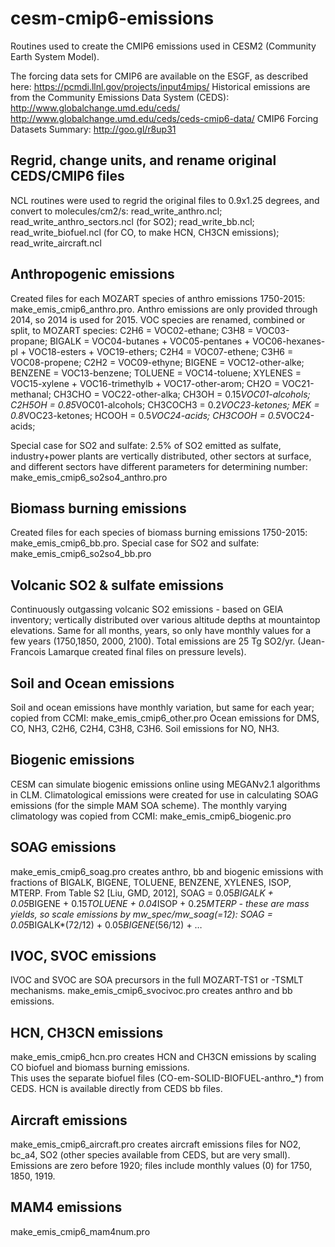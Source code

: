# cesm-cmip6-emissions
Routines used to create the CMIP6 emissions used in CESM2 (Community Earth System Model).

The forcing data sets for CMIP6 are available on the ESGF, as described here: https://pcmdi.llnl.gov/projects/input4mips/
Historical emissions are from the Community Emissions Data System (CEDS):
http://www.globalchange.umd.edu/ceds/
http://www.globalchange.umd.edu/ceds/ceds-cmip6-data/ 
CMIP6 Forcing Datasets Summary: http://goo.gl/r8up31  

## Regrid, change units, and rename original CEDS/CMIP6 files

NCL routines were used to regrid the original files to 0.9x1.25 degrees, and convert to molecules/cm2/s:
read_write_anthro.ncl; 
read_write_anthro_sectors.ncl (for SO2); 
read_write_bb.ncl; 
read_write_biofuel.ncl (for CO, to make HCN, CH3CN emissions); 
read_write_aircraft.ncl

## Anthropogenic emissions

Created files for each MOZART species of anthro emissions 1750-2015: make_emis_cmip6_anthro.pro. 
Anthro emissions are only provided through 2014, so 2014 is used for 2015.
VOC species are renamed, combined or split, to MOZART species: 
C2H6 = VOC02-ethane; 
C3H8 = VOC03-propane; 
BIGALK = VOC04-butanes + VOC05-pentanes + VOC06-hexanes-pl + VOC18-esters + VOC19-ethers; 
C2H4 = VOC07-ethene; 
C3H6 = VOC08-propene; 
C2H2 = VOC09-ethyne; 
BIGENE = VOC12-other-alke; 
BENZENE = VOC13-benzene; 
TOLUENE = VOC14-toluene; 
XYLENES = VOC15-xylene + VOC16-trimethylb + VOC17-other-arom; 
CH2O = VOC21-methanal; 
CH3CHO = VOC22-other-alka; 
CH3OH = 0.15*VOC01-alcohols; 
C2H5OH = 0.85*VOC01-alcohols; 
CH3COCH3 = 0.2*VOC23-ketones; 
MEK = 0.8*VOC23-ketones; 
HCOOH = 0.5*VOC24-acids; 
CH3COOH = 0.5*VOC24-acids; 

Special case for SO2 and sulfate:  2.5% of SO2 emitted as sulfate, industry+power plants are vertically distributed, other sectors at surface, and different sectors have different parameters for determining number: make_emis_cmip6_so2so4_anthro.pro

## Biomass burning emissions

Created files for each species of biomass burning emissions 1750-2015: make_emis_cmip6_bb.pro.
Special case for SO2 and sulfate: make_emis_cmip6_so2so4_bb.pro

## Volcanic SO2 & sulfate emissions

Continuously outgassing volcanic SO2 emissions - based on GEIA inventory; vertically distributed over various altitude depths at mountaintop elevations. Same for all months, years, so only have monthly values for a few years (1750,1850, 2000, 2100).  Total emissions are 25 Tg SO2/yr. (Jean-Francois Lamarque created final files on pressure levels).

## Soil and Ocean emissions

Soil and ocean emissions have monthly variation, but same for each year; copied from CCMI: make_emis_cmip6_other.pro
Ocean emissions for DMS, CO, NH3, C2H6, C2H4, C3H8, C3H6. 
Soil emissions for NO, NH3. 

## Biogenic emissions

CESM can simulate biogenic emissions online using MEGANv2.1 algorithms in CLM.  Climatological emissions were created for use in calculating SOAG emissions (for the simple MAM SOA scheme).  The monthly varying climatology was copied from CCMI: make_emis_cmip6_biogenic.pro

## SOAG emissions

make_emis_cmip6_soag.pro creates anthro, bb and biogenic emissions with fractions of BIGALK, BIGENE, TOLUENE, BENZENE, XYLENES, ISOP, MTERP.
From Table S2 [Liu, GMD, 2012], SOAG = 0.05*BIGALK + 0.05*BIGENE + 0.15*TOLUENE + 0.04*ISOP + 0.25*MTERP - these are mass yields, so scale emissions by mw_spec/mw_soag(=12):  SOAG = 0.05*BIGALK*(72/12) + 0.05*BIGENE*(56/12) + …

## IVOC, SVOC emissions

IVOC and SVOC are SOA precursors in the full MOZART-TS1 or -TSMLT mechanisms. 
make_emis_cmip6_svocivoc.pro creates anthro and bb emissions.

## HCN, CH3CN emissions

make_emis_cmip6_hcn.pro creates HCN and CH3CN emissions by scaling CO biofuel and biomass burning emissions.  
This uses the separate biofuel files (CO-em-SOLID-BIOFUEL-anthro_*) from CEDS. HCN is available directly from CEDS bb files.

## Aircraft emissions

make_emis_cmip6_aircraft.pro creates aircraft emissions files for NO2, bc_a4, SO2 (other species available from CEDS, but are very small).  
Emissions are zero before 1920; files include monthly values (0) for 1750, 1850, 1919. 

## MAM4 emissions

make_emis_cmip6_mam4num.pro

